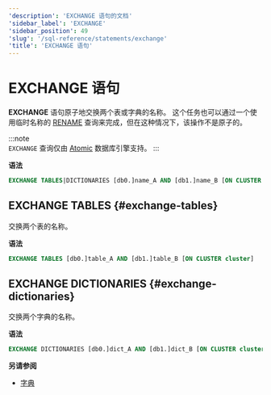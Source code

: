 ```yaml
---
'description': 'EXCHANGE 语句的文档'
'sidebar_label': 'EXCHANGE'
'sidebar_position': 49
'slug': '/sql-reference/statements/exchange'
'title': 'EXCHANGE 语句'
---
```



# EXCHANGE 语句

**EXCHANGE** 语句原子地交换两个表或字典的名称。 这个任务也可以通过一个使用临时名称的 [RENAME](./rename.md) 查询来完成，但在这种情况下，该操作不是原子的。

:::note    
`EXCHANGE` 查询仅由 [Atomic](../../engines/database-engines/atomic.md) 数据库引擎支持。
:::

**语法**

```sql
EXCHANGE TABLES|DICTIONARIES [db0.]name_A AND [db1.]name_B [ON CLUSTER cluster]
```

## EXCHANGE TABLES {#exchange-tables}

交换两个表的名称。

**语法**

```sql
EXCHANGE TABLES [db0.]table_A AND [db1.]table_B [ON CLUSTER cluster]
```

## EXCHANGE DICTIONARIES {#exchange-dictionaries}

交换两个字典的名称。

**语法**

```sql
EXCHANGE DICTIONARIES [db0.]dict_A AND [db1.]dict_B [ON CLUSTER cluster]
```

**另请参阅**

- [字典](../../sql-reference/dictionaries/index.md)
